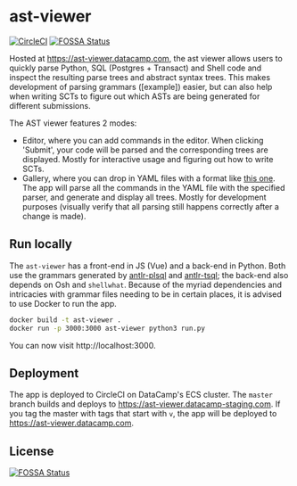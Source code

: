 # ast-viewer

[![CircleCI](https://circleci.com/gh/datacamp/ast-viewer.svg?style=svg&circle-token=79a78a39ce7228326c9fa458833aee242eb0322a)](https://circleci.com/gh/datacamp/ast-viewer)
[![FOSSA Status](https://app.fossa.io/api/projects/git%2Bgithub.com%2Fdatacamp%2Fast-viewer.svg?type=shield)](https://app.fossa.io/projects/git%2Bgithub.com%2Fdatacamp%2Fast-viewer?ref=badge_shield)

Hosted at https://ast-viewer.datacamp.com, the ast viewer allows users to quickly parse Python, SQL (Postgres + Transact) and Shell code and inspect the resulting parse trees and abstract syntax trees. This makes development of parsing grammars ([example]) easier, but can also help when writing SCTs to figure out which ASTs are being generated for different submissions.

The AST viewer features 2 modes:

- Editor, where you can add commands in the editor. When clicking 'Submit', your code will be parsed and the corresponding trees are displayed. Mostly for interactive usage and figuring out how to write SCTs.
- Gallery, where you can drop in YAML files with a format like [this one](https://github.com/datacamp/antlr-plsql/blob/master/tests/v0.2.yml). The app will parse all the commands in the YAML file with the specified parser, and generate and display all trees. Mostly for development purposes (visually verify that all parsing still happens correctly after a change is made).

## Run locally

The `ast-viewer` has a front-end in JS (Vue) and a back-end in Python. Both use the grammars generated by [antlr-plsql](https://github.com/datacamp/antlr-plsql) and [antlr-tsql](https://github.com/datacamp/antlr-tsql); the back-end also depends on Osh and `shellwhat`. Because of the myriad dependencies and intricacies with grammar files needing to be in certain places, it is advised to use Docker to run the app.

```bash
docker build -t ast-viewer .
docker run -p 3000:3000 ast-viewer python3 run.py
```

You can now visit http://localhost:3000.

## Deployment

The app is deployed to CircleCI on DataCamp's ECS cluster. The `master` branch builds and deploys to https://ast-viewer.datacamp-staging.com. If you tag the master with tags that start with `v`, the app will be deployed to https://ast-viewer.datacamp.com.


## License
[![FOSSA Status](https://app.fossa.io/api/projects/git%2Bgithub.com%2Fdatacamp%2Fast-viewer.svg?type=large)](https://app.fossa.io/projects/git%2Bgithub.com%2Fdatacamp%2Fast-viewer?ref=badge_large)